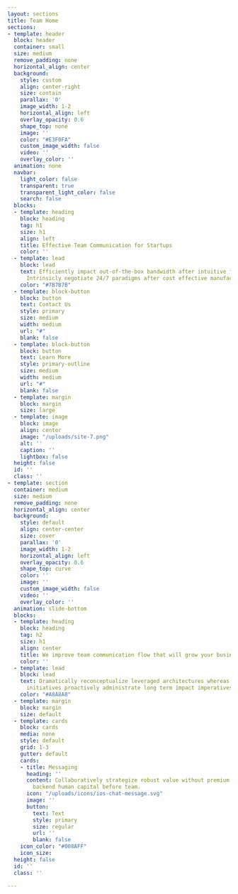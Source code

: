 ```yaml
---
layout: sections
title: Team Home
sections:
- template: header
  block: header
  container: small
  size: medium
  remove_padding: none
  horizontal_align: center
  background:
    style: custom
    align: center-right
    size: contain
    parallax: '0'
    image_width: 1-2
    horizontal_align: left
    overlay_opacity: 0.6
    shape_top: none
    image: ''
    color: "#E3F0FA"
    custom_image_width: false
    video: ''
    overlay_color: ''
  animation: none
  navbar:
    light_color: false
    transparent: true
    transparent_light_color: false
    search: false
  blocks:
  - template: heading
    block: heading
    tag: h1
    size: h1
    align: left
    title: Effective Team Communication for Startups
    color: ''
  - template: lead
    block: lead
    text: Efficiently impact out-of-the-box bandwidth after intuitive functionalities.
      Intrinsicly negotiate 24/7 paradigms after cost effective manufactured products.
    color: "#7B7B7B"
  - template: block-button
    block: button
    text: Contact Us
    style: primary
    size: medium
    width: medium
    url: "#"
    blank: false
  - template: block-button
    block: button
    text: Learn More
    style: primary-outline
    size: medium
    width: medium
    url: "#"
    blank: false
  - template: margin
    block: margin
    size: large
  - template: image
    block: image
    align: center
    image: "/uploads/site-7.png"
    alt: ''
    caption: ''
    lightbox: false
  height: false
  id: ''
  class: ''
- template: section
  container: medium
  size: medium
  remove_padding: none
  horizontal_align: center
  background:
    style: default
    align: center-center
    size: cover
    parallax: '0'
    image_width: 1-2
    horizontal_align: left
    overlay_opacity: 0.6
    shape_top: curve
    color: ''
    image: ''
    custom_image_width: false
    video: ''
    overlay_color: ''
  animation: slide-bottom
  blocks:
  - template: heading
    block: heading
    tag: h2
    size: h1
    align: center
    title: We improve team communication flow that will grow your business
    color: ''
  - template: lead
    block: lead
    text: Dramatically reconceptualize leveraged architectures whereas customer directed
      initiatives proactively administrate long term impact imperatives through leadership.
    color: "#A8A8A8"
  - template: margin
    block: margin
    size: default
  - template: cards
    block: cards
    media: none
    style: default
    grid: 1-3
    gutter: default
    cards:
    - title: Messaging
      heading: ''
      content: Collaboratively strategize robust value without premium sources promote
        backend human capital before team.
      icon: "/uploads/icons/ios-chat-message.svg"
      image: ''
      button:
        text: Text
        style: primary
        size: regular
        url: ''
        blank: false
    icon_color: "#008AFF"
    icon_size: 
  height: false
  id: ''
  class: ''

---
```

